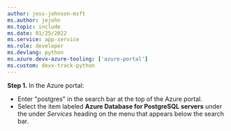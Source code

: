 ```yaml
---
author: jess-johnson-msft
ms.author: jejohn
ms.topic: include
ms.date: 01/25/2022
ms.service: app-service
ms.role: developer
ms.devlang: python
ms.azure.devx-azure-tooling: ['azure-portal']
ms.custom: devx-track-python
---
```


**Step 1.** In the Azure portal:

* Enter "postgres" in the search bar at the top of the Azure portal.
* Select the item labeled **Azure Database for PostgreSQL servers** under the under *Services* heading on the menu that appears below the search bar.
